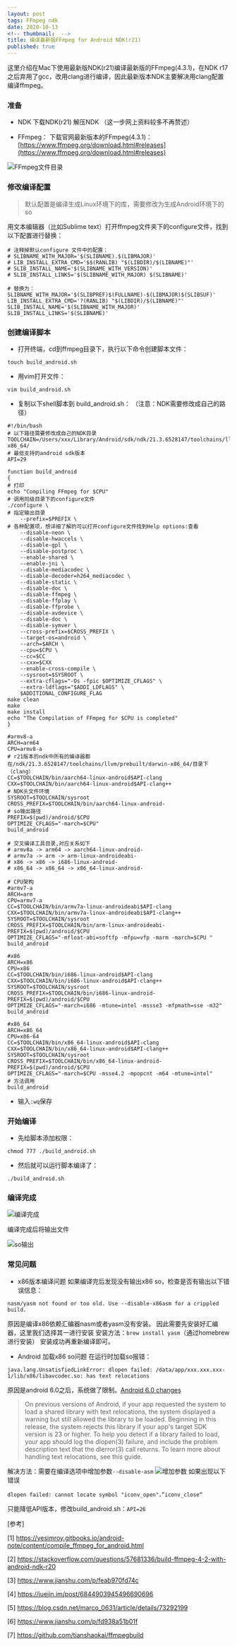 ```yaml
---
layout: post
tags: FFmpeg ndk
date: 2020-10-13
<!-- thumbnail:  -->
title: 编译最新版FFmpeg for Android NDK(r21)
published: true
---
```


这里介绍在Mac下使用最新版NDK(r21)编译最新版的FFmpeg(4.3.1)，在NDK r17之后弃用了gcc，改用clang进行编译，因此最新版本NDK主要解决用clang配置编译ffmpeg。

<!--more-->

### 准备
- NDK
下载NDK(r21)
解压NDK
（这一步网上资料较多不再赘述）

- FFmpeg：
下载官网最新版本的FFmpeg(4.3.1)：[https://www.ffmpeg.org/download.html#releases](https://www.ffmpeg.org/download.html#releases)

![FFmpeg文件目录](https://upload-images.jianshu.io/upload_images/11201276-504346ea272e9473.png?imageMogr2/auto-orient/strip%7CimageView2/2/w/840)

### 修改编译配置
> 默认配置是编译生成Linux环境下的库，需要修改为生成Android环境下的so

用文本编辑器（比如Sublime text）打开ffmpeg文件夹下的configure文件，找到以下配置进行替换：
```
# 注释掉默认configure 文件中的配置：
# SLIBNAME_WITH_MAJOR='$(SLIBNAME).$(LIBMAJOR)'
# LIB_INSTALL_EXTRA_CMD='$$(RANLIB) "$(LIBDIR)/$(LIBNAME)"'
# SLIB_INSTALL_NAME='$(SLIBNAME_WITH_VERSION)'
# SLIB_INSTALL_LINKS='$(SLIBNAME_WITH_MAJOR) $(SLIBNAME)'

# 替换为：
SLIBNAME_WITH_MAJOR='$(SLIBPREF)$(FULLNAME)-$(LIBMAJOR)$(SLIBSUF)'
LIB_INSTALL_EXTRA_CMD='?(RANLIB) "$(LIBDIR)/$(LIBNAME)"'
SLIB_INSTALL_NAME='$(SLIBNAME_WITH_MAJOR)'
SLIB_INSTALL_LINKS='$(SLIBNAME)'
```
### 创建编译脚本
- 打开终端，cd到ffmpeg目录下，执行以下命令创建脚本文件：
```
touch build_android.sh
```
- 用vim打开文件：
```
vim build_android.sh
```

- 复制以下shell脚本到 build_android.sh：
（注意：NDK需要修改成自己的路径）

```
#!/bin/bash
# 以下路径需要修改成自己的NDK目录
TOOLCHAIN=/Users/xxx/Library/Android/sdk/ndk/21.3.6528147/toolchains/llvm/prebuilt/darwin-x86_64/
# 最低支持的android sdk版本
API=29

function build_android
{
# 打印
echo "Compiling FFmpeg for $CPU"
# 调用同级目录下的configure文件
./configure \
# 指定输出目录
    --prefix=$PREFIX \
# 各种配置项，想详细了解的可以打开configure文件找到Help options:查看
    --disable-neon \
    --disable-hwaccels \
    --disable-gpl \
    --disable-postproc \
    --enable-shared \
    --enable-jni \
    --disable-mediacodec \
    --disable-decoder=h264_mediacodec \
    --disable-static \
    --disable-doc \
    --disable-ffmpeg \
    --disable-ffplay \
    --disable-ffprobe \
    --disable-avdevice \
    --disable-doc \
    --disable-symver \
    --cross-prefix=$CROSS_PREFIX \
    --target-os=android \
    --arch=$ARCH \
    --cpu=$CPU \
    --cc=$CC
    --cxx=$CXX
    --enable-cross-compile \
    --sysroot=$SYSROOT \
    --extra-cflags="-Os -fpic $OPTIMIZE_CFLAGS" \
    --extra-ldflags="$ADDI_LDFLAGS" \
    $ADDITIONAL_CONFIGURE_FLAG
make clean
make
make install
echo "The Compilation of FFmpeg for $CPU is completed"
}

#armv8-a
ARCH=arm64
CPU=armv8-a
# r21版本的ndk中所有的编译器都在/ndk/21.3.6528147/toolchains/llvm/prebuilt/darwin-x86_64/目录下（clang）
CC=$TOOLCHAIN/bin/aarch64-linux-android$API-clang
CXX=$TOOLCHAIN/bin/aarch64-linux-android$API-clang++
# NDK头文件环境
SYSROOT=$TOOLCHAIN/sysroot
CROSS_PREFIX=$TOOLCHAIN/bin/aarch64-linux-android-
# so输出路径
PREFIX=$(pwd)/android/$CPU
OPTIMIZE_CFLAGS="-march=$CPU"
build_android

# 交叉编译工具目录,对应关系如下
# armv8a -> arm64 -> aarch64-linux-android-
# armv7a -> arm -> arm-linux-androideabi-
# x86 -> x86 -> i686-linux-android-
# x86_64 -> x86_64 -> x86_64-linux-android-

# CPU架构
#armv7-a
ARCH=arm
CPU=armv7-a
CC=$TOOLCHAIN/bin/armv7a-linux-androideabi$API-clang
CXX=$TOOLCHAIN/bin/armv7a-linux-androideabi$API-clang++
SYSROOT=$TOOLCHAIN/sysroot
CROSS_PREFIX=$TOOLCHAIN/bin/arm-linux-androideabi-
PREFIX=$(pwd)/android/$CPU
OPTIMIZE_CFLAGS="-mfloat-abi=softfp -mfpu=vfp -marm -march=$CPU "
build_android

#x86
ARCH=x86
CPU=x86
CC=$TOOLCHAIN/bin/i686-linux-android$API-clang
CXX=$TOOLCHAIN/bin/i686-linux-android$API-clang++
SYSROOT=$TOOLCHAIN/sysroot
CROSS_PREFIX=$TOOLCHAIN/bin/i686-linux-android-
PREFIX=$(pwd)/android/$CPU
OPTIMIZE_CFLAGS="-march=i686 -mtune=intel -mssse3 -mfpmath=sse -m32"
build_android

#x86_64
ARCH=x86_64
CPU=x86-64
CC=$TOOLCHAIN/bin/x86_64-linux-android$API-clang
CXX=$TOOLCHAIN/bin/x86_64-linux-android$API-clang++
SYSROOT=$TOOLCHAIN/sysroot
CROSS_PREFIX=$TOOLCHAIN/bin/x86_64-linux-android-
PREFIX=$(pwd)/android/$CPU
OPTIMIZE_CFLAGS="-march=$CPU -msse4.2 -mpopcnt -m64 -mtune=intel"
# 方法调用
build_android
```

- 输入`:wq`保存

### 开始编译
- 先给脚本添加权限：
```
chmod 777 ./build_android.sh
```
- 然后就可以运行脚本编译了：
```
./build_android.sh
```

### 编译完成
![编译完成](https://upload-images.jianshu.io/upload_images/11201276-267c8aec8fdfe736.png?imageMogr2/auto-orient/strip%7CimageView2/2/w/1240)

编译完成后将输出文件

![so输出](https://upload-images.jianshu.io/upload_images/11201276-e1e7b3e08f44a434.png?imageMogr2/auto-orient/strip%7CimageView2/2/w/1240)

### 常见问题
- x86版本编译问题
如果编译完后发现没有输出x86 so，检查是否有输出以下错误信息：
```
nasm/yasm not found or too old. Use --disable-x86asm for a crippled build.
```
原因是编译x86依赖汇编器nasm或者yasm没有安装。
因此需要先安装好汇编器，这里我们选择其一进行安装
安装方法：`brew install yasm`（通过homebrew 进行安装）
安装成功再重新编译即可。

- Android 加载x86 so问题
在运行时加载so报错：
```
java.lang.UnsatisfiedLinkError: dlopen failed: /data/app/xxx.xxx.xxx-1/lib/x86/libavcodec.so: has text relocations
```
原因是android 6.0之后，系统做了限制。[Android 6.0 changes](https://developer.android.com/about/versions/marshmallow/android-6.0-changes.html)
> On previous versions of Android, if your app requested the system to load a shared library with text relocations, the system displayed a warning but still allowed the library to be loaded. Beginning in this release, the system rejects this library if your app's target SDK version is 23 or higher. To help you detect if a library failed to load, your app should log the dlopen(3) failure, and include the problem description text that the dlerror(3) call returns. To learn more about handling text relocations, see this guide.

解决方法：需要在编译选项中增加参数`--disable-asm`
![增加参数](https://upload-images.jianshu.io/upload_images/11201276-9b43d1a5ea7adf6f.png?imageMogr2/auto-orient/strip%7CimageView2/2/w/840)
如果出现以下错误
```
dlopen failed: cannot locate symbol "iconv_open"，”iconv_close“
```
只能降低API版本，修改build_android.sh：`API=26`




[参考]

[1] https://yesimroy.gitbooks.io/android-note/content/compile_ffmpeg_for_android.html

[2] https://stackoverflow.com/questions/57681336/build-ffmpeg-4-2-with-android-ndk-r20

[3] https://www.jianshu.com/p/feab970fd74c

[4] https://juejin.im/post/6844903945496690696

[5] https://blog.csdn.net/marco_0631/article/details/73292199

[6] https://www.jianshu.com/p/fd938a51b01f

[7] https://github.com/tianshaokai/ffmpegbuild